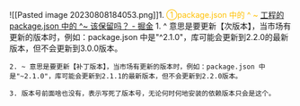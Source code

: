 ![[Pasted image 20230808184053.png]]1. <font color="#ffc000">①package.json 中的 ^ ~</font>
	[工程的 package.json 中的 ^\~ 该保留吗？ - 掘金](https://juejin.cn/post/7244818841502826553)
	1. ^ 意思是要更新【次版本】，当市场有更新的版本时，例如：package.json 中是"^2.1.0"，库可能会更新到2.2.0的最新版本，但不会更新到3.0.0版本。
	    
	2. ~ 意思是要更新【补丁版本】，当市场有更新的版本时，例如：package.json 中是"~2.1.0"，库可能会更新到2.1.1的最新版本，但不会更新到2.2.0版本。
	    
	3. 版本号前面啥也没有，表示写死了版本号，无论何时何地安装的依赖版本只会是这个。

